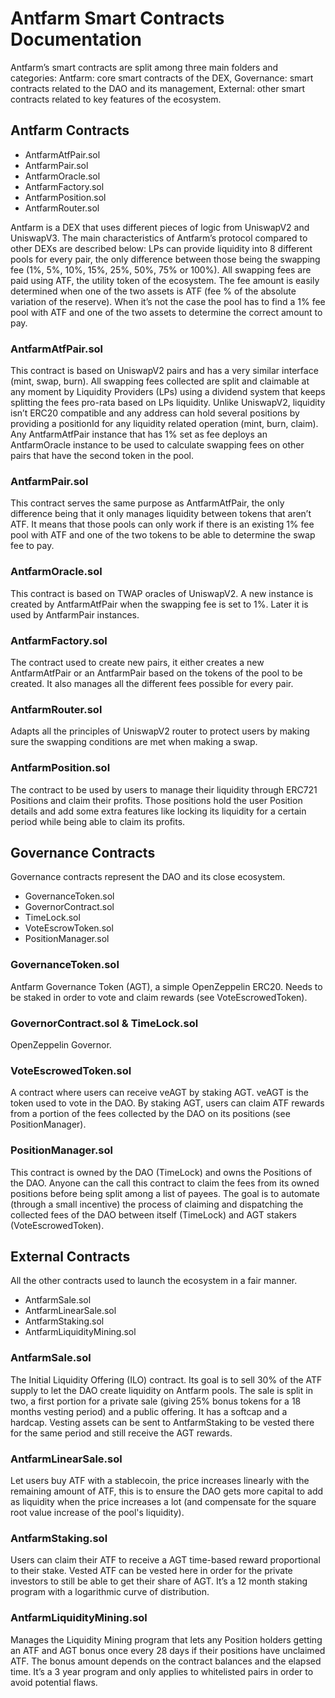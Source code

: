 # Antfarm Smart Contracts Documentation

Antfarm’s smart contracts are split among three main folders and categories:
Antfarm: core smart contracts of the DEX,
Governance: smart contracts related to the DAO and its management,
External: other smart contracts related to key features of the ecosystem.

## Antfarm Contracts

* AntfarmAtfPair.sol
* AntfarmPair.sol
* AntfarmOracle.sol
* AntfarmFactory.sol
* AntfarmPosition.sol
* AntfarmRouter.sol

Antfarm is a DEX that uses different pieces of logic from UniswapV2 and UniswapV3. The main characteristics of Antfarm’s protocol compared to other DEXs are described below:
LPs can provide liquidity into 8 different pools for every pair, the only difference between those being the swapping fee (1%, 5%, 10%, 15%, 25%, 50%, 75% or 100%).
All swapping fees are paid using ATF, the utility token of the ecosystem. The fee amount is easily determined when one of the two assets is ATF (fee % of the absolute variation of the reserve). When it’s not the case the pool has to find a 1% fee pool with ATF and one of the two assets to determine the correct amount to pay.

### AntfarmAtfPair.sol
This contract is based on UniswapV2 pairs and has a very similar interface (mint, swap, burn). All swapping fees collected are split and claimable at any moment by Liquidity Providers (LPs) using a dividend system that keeps splitting the fees pro-rata based on LPs liquidity.
Unlike UniswapV2, liquidity isn’t ERC20 compatible and any address can hold several positions by providing a positionId for any liquidity related operation (mint, burn, claim).
Any AntfarmAtfPair instance that has 1% set as fee deploys an AntfarmOracle instance to be used to calculate swapping fees on other pairs that have the second token in the pool.

### AntfarmPair.sol
This contract serves the same purpose as AntfarmAtfPair, the only difference being that it only manages liquidity between tokens that aren’t ATF. It means that those pools can only work if there is an existing 1% fee pool with ATF and one of the two tokens to be able to determine the swap fee to pay. 

### AntfarmOracle.sol
This contract is based on TWAP oracles of UniswapV2. A new instance is created by AntfarmAtfPair when the swapping fee is set to 1%. Later it is used by AntfarmPair instances.

### AntfarmFactory.sol
The contract used to create new pairs, it either creates a new AntfarmAtfPair or an AntfarmPair based on the tokens of the pool to be created. It also manages all the different fees possible for every pair.

### AntfarmRouter.sol
Adapts all the principles of UniswapV2 router to protect users by making sure the swapping conditions are met when making a swap.

### AntfarmPosition.sol
The contract to be used by users to manage their liquidity through ERC721 Positions and claim their profits. Those positions hold the user Position details and add some extra features like locking its liquidity for a certain period while being able to claim its profits.


## Governance Contracts

Governance contracts represent the DAO and its close ecosystem.

* GovernanceToken.sol
* GovernorContract.sol
* TimeLock.sol
* VoteEscrowToken.sol
* PositionManager.sol

### GovernanceToken.sol
Antfarm Governance Token (AGT), a simple OpenZeppelin ERC20. Needs to be staked in order to vote and claim rewards (see VoteEscrowedToken).

### GovernorContract.sol & TimeLock.sol
OpenZeppelin Governor.

### VoteEscrowedToken.sol
A contract where users can receive veAGT by staking AGT. veAGT is the token used to vote in the DAO. By staking AGT, users can claim ATF rewards from a portion of the fees collected by the DAO on its positions (see PositionManager).

### PositionManager.sol
This contract is owned by the DAO (TimeLock) and owns the Positions of the DAO. Anyone can the call this contract to claim the fees from its owned positions before being split among a list of payees. The goal is to automate (through a small incentive) the process of claiming and dispatching the collected fees of the DAO between itself (TimeLock) and AGT stakers (VoteEscrowedToken).


## External Contracts

All the other contracts used to launch the ecosystem in a fair manner.

* AntfarmSale.sol
* AntfarmLinearSale.sol
* AntfarmStaking.sol
* AntfarmLiquidityMining.sol

### AntfarmSale.sol
The Initial Liquidity Offering (ILO) contract. Its goal is to sell 30% of the ATF supply to let the DAO create liquidity on Antfarm pools. The sale is split in two, a first portion for a private sale (giving 25% bonus tokens for a 18 months vesting period) and a public offering. It has a softcap and a hardcap.
Vesting assets can be sent to AntfarmStaking to be vested there for the same period and still receive the AGT rewards.

### AntfarmLinearSale.sol
Let users buy ATF with a stablecoin, the price increases linearly with the remaining amount of ATF, this is to ensure the DAO gets more capital to add as liquidity when the price increases a lot (and compensate for the square root value increase of the pool's liquidity).

### AntfarmStaking.sol
Users can claim their ATF to receive a AGT time-based reward proportional to their stake. Vested ATF can be vested here in order for the private investors to still be able to get their share of AGT. It’s a 12 month staking program with a logarithmic curve of distribution.

### AntfarmLiquidityMining.sol
Manages the Liquidity Mining program that lets any Position holders getting an ATF and AGT bonus once every 28 days if their positions have unclaimed ATF. The bonus amount depends on the contract balances and the elapsed time. It’s a 3 year program and only applies to whitelisted pairs in order to avoid potential flaws.
